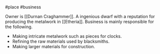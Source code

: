 #place #business

Owner is [[Durnan Craghammer]]. A ingenious dwarf with a reputation for producing the metalwork in [[Etheria]]. Business is mainly responsible for the following.
- Making intricate metalwork such as pieces for clocks.
- Refining the raw materials used by blacksmiths.
- Making larger materials for construction.